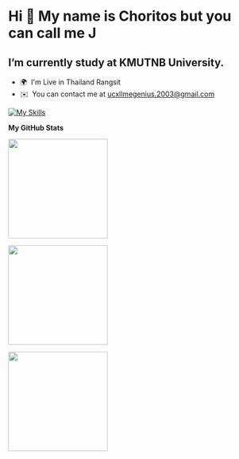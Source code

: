 
Hi 👋 My name is Choritos but you can call me J <br>
===============================================

I’m currently study at KMUTNB University.
-----------------------------------------

* 🌍  I'm Live in Thailand Rangsit
* ✉️  You can contact me at [ucxllmegenius.2003@gmail.com](mailto:ucxllmegenius.2003@gmail.com)

[![My Skills](https://skillicons.dev/icons?i=js,html,css,cpp,figma,git,github,java,lua,mongodb,py)](https://skillicons.dev)


<b>My GitHub Stats</b>


<a  href="https://github.com/anuraghazra/github-readme-stats">
  <p><img align="center" height=200 align="center" src="https://github-readme-stats.vercel.app/api?username=JohnEleanor&theme=dracula" /><p>
</a>
<a  href="https://github.com/anuraghazra/github-readme-stats">
  <p><img align="center" height=200 align="center" src="https://github-readme-stats.vercel.app/api/wakatime?username=ffflabs)&theme=dracula" /><p>
</a>
<a href="https://github.com/anuraghazra/convoychat">
  <p><img align="center" height=200 align="center" src="https://github-readme-stats.vercel.app/api/top-langs?username=JohnEleanor&theme=dracula&layout=compact&langs_count=8&card_width=320" /><p>
</a>

